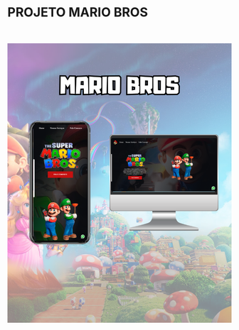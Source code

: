 <h1> PROJETO MARIO BROS </h1>
<br>
<br>
<img src="https://github.com/renansiebert7/supermario-project/blob/main/img/MARIO%20BROSS.png?raw=true"/>
